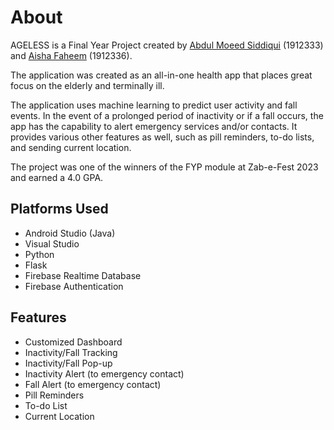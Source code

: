 # About
AGELESS is a Final Year Project created by [Abdul Moeed Siddiqui](https://github.com/Abdul-Moeed10) (1912333) and [Aisha Faheem](https://github.com/AishaFaheem) (1912336). 

The application was created as an all-in-one health app that places great focus on the elderly and terminally ill.

The application uses machine learning to predict user activity and fall events. In the event of a prolonged period of inactivity or if a fall occurs, the app has the capability to alert emergency services and/or contacts. It provides various other features as well, such as pill reminders, to-do lists, and sending current location.

The project was one of the winners of the FYP module at Zab-e-Fest 2023 and earned a 4.0 GPA.

## Platforms Used
- Android Studio (Java)
- Visual Studio
- Python
- Flask
- Firebase Realtime Database
- Firebase Authentication

## Features
- Customized Dashboard
- Inactivity/Fall Tracking
- Inactivity/Fall Pop-up
- Inactivity Alert (to emergency contact)
- Fall Alert (to emergency contact)
- Pill Reminders
- To-do List
- Current Location
